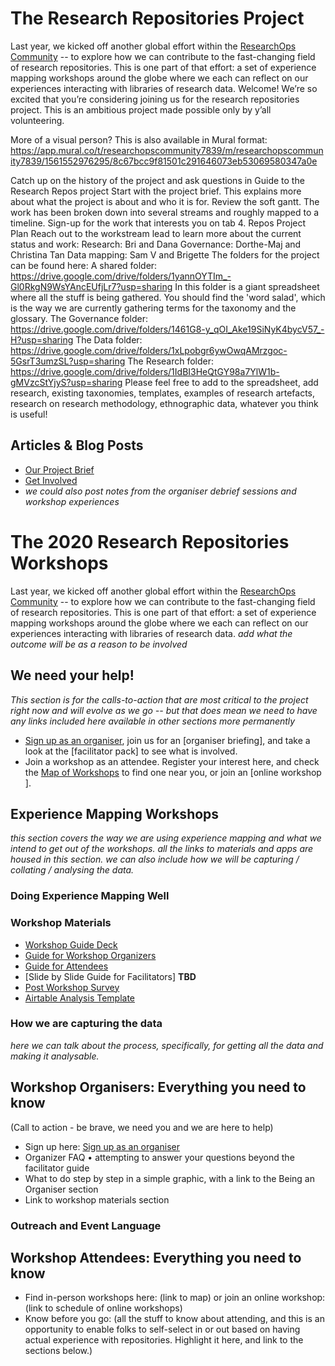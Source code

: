 # The Research Repositories Project 
Last year, we kicked off another global effort within the [ResearchOps Community](https://researchops.community/) -- to explore how we can contribute to the fast-changing field of research repositories. This is one part of that effort: a set of experience mapping workshops around the globe where we each can reflect on our experiences interacting with libraries of research data. 
Welcome! 
We’re so excited that you’re considering joining us for the research repositories project. This is an ambitious project made possible only by y’all volunteering.

More of a visual person? This is also available in Mural format: https://app.mural.co/t/researchopscommunity7839/m/researchopscommunity7839/1561552976295/8c67bcc9f81501c291646073eb53069580347a0e

Catch up on the history of the project and ask questions in Guide to the Research Repos project
Start with the project brief. This explains more about what the project is about and who it is for.
Review the soft gantt. The work has been broken down into several streams and roughly mapped to a timeline. Sign-up for the work that interests you on tab 4. Repos Project Plan
Reach out to the workstream lead to learn more about the current status and work:
Research: Bri and Dana
Governance: Dorthe-Maj and Christina Tan
Data mapping: Sam V and Brigette
The folders for the project can be found here: 
A shared folder: https://drive.google.com/drive/folders/1yannOYTIm_-Gl0RkgN9WsYAncEUfjLr7?usp=sharing 
In this folder is a giant spreadsheet where all the stuff is being gathered. You should find the 'word salad', which is the way we are currently gathering terms for the taxonomy and the glossary.
The Governance folder: https://drive.google.com/drive/folders/1461G8-y_qOI_Ake19SiNyK4bycV57_-H?usp=sharing 
The Data folder: https://drive.google.com/drive/folders/1xLpobgr6ywOwqAMrzgoc-5GsrT3umzSL?usp=sharing 
The Research folder: https://drive.google.com/drive/folders/1IdBI3HeQtGY98a7YlW1b-gMVzcStYjyS?usp=sharing 
Please feel free to add to the spreadsheet, add research, existing taxonomies, templates, examples of research artefacts, research on research methodology, ethnographic data, whatever you think is useful!

## Articles & Blog Posts
* [Our Project Brief](https://docs.google.com/document/d/1fTAkTZv2m6zGmlKWk-6C2fEUiagxShkh49L4UwUmw5g/edit?usp=sharing)
* [Get Involved](https://medium.com/researchops-community/researching-the-repositories-get-involved-1a0f53ee2398)
* _we could also post notes from the organiser debrief sessions and workshop experiences_

# The 2020 Research Repositories Workshops 
Last year, we kicked off another global effort within the [ResearchOps Community](https://researchops.community/) -- to explore how we can contribute to the fast-changing field of research repositories. This is one part of that effort: a set of experience mapping workshops around the globe where we each can reflect on our experiences interacting with libraries of research data. _add what the outcome will be as a reason to be involved_
## We need your help!
_This section is for the calls-to-action that are most critical to the project right now and will evolve as we go -- but that does mean we need to have any links included here available in other sections more permanently_
* [Sign up as an organiser](https://docs.google.com/forms/d/1ch9bDJdmQlMFwm4_4MsRpjh4ZxyjCM_v5Mi61kzuuPQ/viewform?edit_requested=true), join us for an [organiser briefing], and take a look at the [facilitator pack] to see what is involved. 
* Join a workshop as an attendee. Register your interest here, and check the [Map of Workshops](https://www.google.com/maps/d/u/0/edit?mid=1rRM3nncH5YOkL1aCzwFskF0Vzk1vbRoo&ll=20.819791416066206%2C6.252782455528518&z=3) to find one near you, or join an [online workshop ].
## Experience Mapping Workshops
_this section covers the way we are using experience mapping and what we intend to get out of the workshops. all the links to materials and apps are housed in this section. we can also include how we will be capturing / collating / analysing the data._
### Doing Experience Mapping Well
### Workshop Materials
* [Workshop Guide Deck](https://docs.google.com/presentation/d/1LlGjeC5F9OkjuhaEV5RgaaIw9QHMpSLChC0kSuw3Xvs/edit?usp=sharing)
* [Guide for Workshop Organizers](https://drive.google.com/open?id=16pADGzLg9lZJexS5ztQVEwPp_RIdP06gmsVMZNn-kg4)
* [Guide for Attendees](https://drive.google.com/open?id=1hgNU7NTO-Li9MdB4HsOK00wxoK6TQrzmfzC7c8c_96E)
* [Slide by Slide Guide for Facilitators] **TBD**
* [Post Workshop Survey](https://docs.google.com/document/d/1hgNU7NTO-Li9MdB4HsOK00wxoK6TQrzmfzC7c8c_96E/edit#heading=h.aaqas653p77l)
* [Airtable Analysis Template](https://airtable.com/shrWvW4cLM4OxuJXQ)
### How we are capturing the data
_here we can talk about the process, specifically, for getting all the data and making it analysable._
## Workshop Organisers: Everything you need to know
(Call to action - be brave, we need you and we are here to help) 
* Sign up here: [Sign up as an organiser](https://docs.google.com/forms/d/1ch9bDJdmQlMFwm4_4MsRpjh4ZxyjCM_v5Mi61kzuuPQ/viewform?edit_requested=true)
* Organizer FAQ • attempting to answer your questions beyond the facilitator guide
* What to do step by step in a simple graphic, with a link to the Being an Organiser section
* Link to workshop materials section
### Outreach and Event Language

## Workshop Attendees: Everything you need to know 
* Find in-person workshops here: (link to map) or join an online workshop: (link to schedule of online workshops)
* Know before you go: (all the stuff to know about attending, and this is an opportunity to enable folks to self-select in or out based on having actual experience with repositories. Highlight it here, and link to the sections below.)

